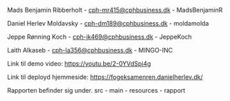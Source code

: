 Mads Benjamin Ribberholt - cph-mr415@cphbusiness.dk - MadsBenjaminR
 
Daniel Herlev Moldavsky - cph-dm189@cphbusiness.dk - moldamolda
 
Jeppe Rønning Koch - cph-jk469@cphbusiness.dk - JeppeKoch
 
Laith Alkaseb - cph-la356@cphbusiness.dk - MINGO-INC

Link til demo video: https://youtu.be/2-0YVdSpi4g

Link til deployd hjemmeside: https://fogeksamenren.danielherlev.dk/

Rapporten befinder sig under. src - main - resources - rapport
